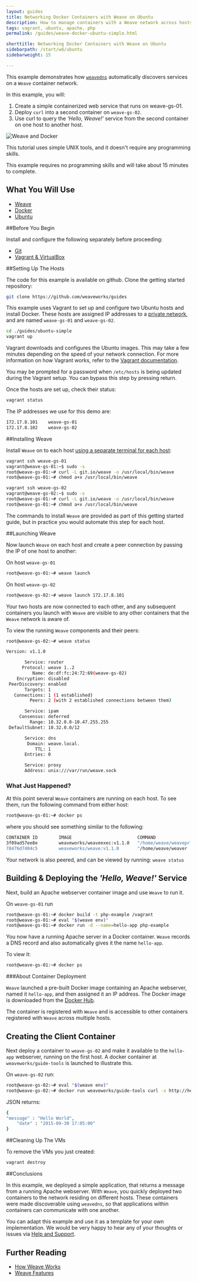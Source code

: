 ```yaml
---
layout: guides
title: Networking Docker Containers with Weave on Ubuntu
description: How to manage containers with a Weave network across hosts.
tags: vagrant, ubuntu, apache, php
permalink: /guides/weave-docker-ubuntu-simple.html

shorttitle: Networking Docker Containers with Weave on Ubuntu
sidebarpath: /start/wd/ubuntu
sidebarweight: 15

---
```



This example demonstrates how [`weavedns`](http://docs.weave.works/weave/latest_release/weavedns.html) automatically discovers services on a `Weave` container network.

In this example, you will:

1. Create a simple containerized web service that runs on weave-gs-01.
2. Deploy `curl` into a second container on `weave-gs-02`.
3. Use curl to query the _'Hello, Weave!'_ service from the second container on one host to another host.

![Weave and Docker](/guides/images/Simple_Weave.png)

This tutorial uses simple UNIX tools, and it doesn't require any programming skills.

This example requires no programming skills and will take about 15 minutes to complete.

## What You Will Use

* [Weave](http://weave.works)
* [Docker](http://docker.com)
* [Ubuntu](http://ubuntu.com)

##Before You Begin

Install and configure the following separately before proceeding:

* [Git](http://git-scm.com/downloads)
* [Vagrant & VirtualBox](/guides/about/vagrant.html)

##Setting Up The Hosts

The code for this example is available on github. Clone the getting started repository:

~~~bash
git clone https://github.com/weaveworks/guides
~~~

This example uses Vagrant to set up and configure two Ubuntu hosts and install Docker. These hosts are assigned IP addresses to a [private network](http://en.wikipedia.org/wiki/Private%5Fnetwork), and are named `weave-gs-01` and `weave-gs-02`.

~~~bash
cd ./guides/ubuntu-simple
vagrant up
~~~

Vagrant downloads and configures the Ubuntu images. This may take a few minutes depending on the speed of your network connection. For more information on how Vagrant works, refer to the [Vagrant documentation](http://vagrantup.com).

You may be prompted for a password when `/etc/hosts` is being updated during the Vagrant setup. You can bypass this step by pressing return.

Once the hosts are set up, check their status:

~~~bash
vagrant status
~~~

The IP addresses we use for this demo are:

~~~bash
172.17.8.101 	weave-gs-01
172.17.8.102 	weave-gs-02
~~~

##Installing Weave

Install `Weave` on to each host [using a separate terminal for each host](http://weave.works/guides/about/vagrant.html#general-usage-pattern):

~~~bash
vagrant ssh weave-gs-01
vagrant@weave-gs-01:~$ sudo -s
root@weave-gs-01:~# curl -L git.io/weave -o /usr/local/bin/weave
root@weave-gs-01:~# chmod a+x /usr/local/bin/weave
~~~

~~~bash
vagrant ssh weave-gs-02
vagrant@weave-gs-02:~$ sudo -s
root@weave-gs-01:~# curl -L git.io/weave -o /usr/local/bin/weave
root@weave-gs-01:~# chmod a+x /usr/local/bin/weave
~~~~

The commands to install `Weave` are provided as part of this getting started guide, but in practice you would automate this step for each host.

##Launching Weave

Now launch `Weave` on each host and create a peer connection by passing the IP of one host to another:

On host `weave-gs-01`

~~~bash
root@weave-gs-01:~# weave launch
~~~

On host `weave-gs-02`

~~~bash
root@weave-gs-02:~# weave launch 172.17.8.101 
~~~

Your two hosts are now connected to each other, and any subsequent containers you launch with `Weave` are visible to any other containers that the `Weave` network is aware of.

To view the running `Weave` components and their peers:

~~~bash
root@weave-gs-02:~# weave status

Version: v1.1.0

       Service: router
      Protocol: weave 1..2
          Name: de:df:fc:24:72:69(weave-gs-02)
    Encryption: disabled
 PeerDiscovery: enabled
       Targets: 1
   Connections: 1 (1 established)
         Peers: 2 (with 2 established connections between them)

       Service: ipam
     Consensus: deferred
         Range: 10.32.0.0-10.47.255.255
 DefaultSubnet: 10.32.0.0/12

       Service: dns
        Domain: weave.local.
           TTL: 1
       Entries: 0

       Service: proxy
       Address: unix:///var/run/weave.sock
~~~


### What Just Happened?


At this point several `Weave` containers are running on each host. To see them, run the following command from either host:

~~~bash
root@weave-gs-01:~# docker ps
~~~

where you should see something similar to the following:

~~~bash
CONTAINER ID        IMAGE                         COMMAND                CREATED             STATUS              PORTS  
3f09ad57ee8e        weaveworks/weaveexec:v1.1.0   "/home/weave/weavepr   3 minutes ago       Up 3 minutes                                                                                                     weaveproxy          
78476d7404c5        weaveworks/weave:v1.1.0       "/home/weave/weaver    3 minutes ago       Up 3 minutes        10.1.42.1:53->53/tcp, 10.1.42.1:53->53/udp, 0.0.0.0:6783->6783/tcp, 0.0.0.0:6783->6783/udp   weave      
~~~

Your network is also peered, and can be viewed by running:  `weave status`

## Building & Deploying the _'Hello, Weave!'_ Service

Next, build an Apache webserver container image and use `Weave` to run it.

On `weave-gs-01` run

~~~bash
root@weave-gs-01:~# docker build -t php-example /vagrant
root@weave-gs-01:~# eval "$(weave env)"
root@weave-gs-01:~# docker run -d --name=hello-app php-example
~~~

You now have a running Apache server in a Docker container. `Weave` records a DNS record and also automatically gives it the name `hello-app`.

To view it:

~~~bash
root@weave-gs-01:~# docker ps
~~~

###About Container Deployment

`Weave` launched a pre-built Docker image containing an Apache webserver, named it `hello-app`, and then assigned it an IP address. The Docker image is downloaded from the [Docker Hub](https://hub.docker.com/).

The container is registered with `Weave` and is accessible to other containers registered with `Weave` across multiple hosts.

## Creating the Client Container

Next deploy a container to `weave-gs-02` and make it available to the `hello-app` webserver, running on the first host.  A docker container at `weaveworks/guide-tools` is launched to illustrate this.

On `weave-gs-02` run:

~~~bash
root@weave-gs-02:~# eval "$(weave env)"
root@weave-gs-02:~# docker run weaveworks/guide-tools curl -s http://hello-app
~~~

JSON returns:

~~~bash
{
"message" : "Hello World",
    "date" : "2015-09-30 17:05:00"
}
~~~

##Cleaning Up The VMs

To remove the VMs you just created: 

~~~bash
vagrant destroy
~~~

##Conclusions

In this example, we deployed a simple application, that returns a message from a running Apache webserver. With `Weave`, you quickly deployed two containers to the network residing on different hosts. These containers were made discoverable using `weavedns`, so that applications within containers can communicate with one another. 

You can adapt this example and use it as a template for your own implementation. We would be very happy to hear any of your thoughts or issues via [Help and Support](http://weave.works/help/index.html).


## Further Reading

 * [How Weave Works](http://docs.weave.works/weave/latest_release/how-it-works.html)
 * [Weave Features](http://docs.weave.works/weave/latest_release/features.html)
